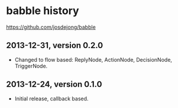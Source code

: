 # babble history
https://github.com/josdejong/babble

## 2013-12-31, version 0.2.0

- Changed to flow based: ReplyNode, ActionNode, DecisionNode, TriggerNode.


## 2013-12-24, version 0.1.0

- Initial release, callback based.